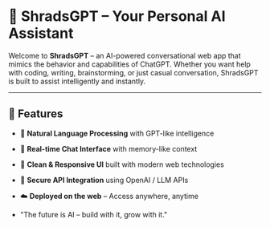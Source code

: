 # 🤖 ShradsGPT – Your Personal AI Assistant

Welcome to **ShradsGPT** – an AI-powered conversational web app that mimics the behavior and capabilities of ChatGPT. Whether you want help with coding, writing, brainstorming, or just casual conversation, ShradsGPT is built to assist intelligently and instantly.

---

## 🌟 Features

- 🧠 **Natural Language Processing** with GPT-like intelligence
- 💬 **Real-time Chat Interface** with memory-like context
- 🎨 **Clean & Responsive UI** built with modern web technologies
- 🔐 **Secure API Integration** using OpenAI / LLM APIs
- ☁️ **Deployed on the web** – Access anywhere, anytime

- "The future is AI – build with it, grow with it."
